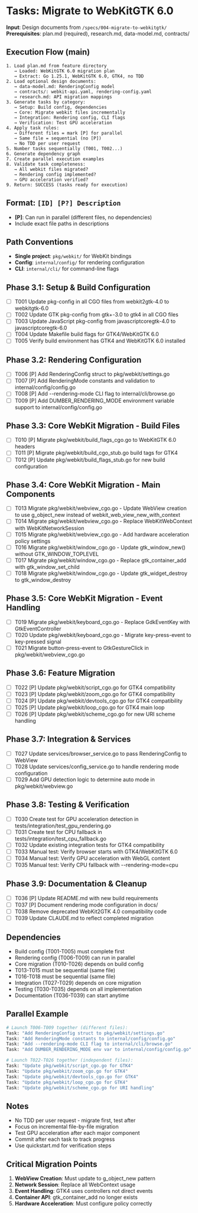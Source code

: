 # Tasks: Migrate to WebKitGTK 6.0

**Input**: Design documents from `/specs/004-migrate-to-webkitgtk/`
**Prerequisites**: plan.md (required), research.md, data-model.md, contracts/

## Execution Flow (main)
```
1. Load plan.md from feature directory
   → Loaded: WebKitGTK 6.0 migration plan
   → Extract: Go 1.25.1, WebKitGTK 6.0, GTK4, no TDD
2. Load optional design documents:
   → data-model.md: RenderingConfig model
   → contracts/: webkit-api.yaml, rendering-config.yaml
   → research.md: API migration mappings
3. Generate tasks by category:
   → Setup: Build config, dependencies
   → Core: Migrate webkit files incrementally
   → Integration: Rendering config, CLI flags
   → Verification: Test GPU acceleration
4. Apply task rules:
   → Different files = mark [P] for parallel
   → Same file = sequential (no [P])
   → No TDD per user request
5. Number tasks sequentially (T001, T002...)
6. Generate dependency graph
7. Create parallel execution examples
8. Validate task completeness:
   → All webkit files migrated?
   → Rendering config implemented?
   → GPU acceleration verified?
9. Return: SUCCESS (tasks ready for execution)
```

## Format: `[ID] [P?] Description`
- **[P]**: Can run in parallel (different files, no dependencies)
- Include exact file paths in descriptions

## Path Conventions
- **Single project**: `pkg/webkit/` for WebKit bindings
- **Config**: `internal/config/` for rendering configuration
- **CLI**: `internal/cli/` for command-line flags

## Phase 3.1: Setup & Build Configuration
- [ ] T001 Update pkg-config in all CGO files from webkit2gtk-4.0 to webkitgtk-6.0
- [ ] T002 Update GTK pkg-config from gtk+-3.0 to gtk4 in all CGO files
- [ ] T003 Update JavaScript pkg-config from javascriptcoregtk-4.0 to javascriptcoregtk-6.0
- [ ] T004 Update Makefile build flags for GTK4/WebKitGTK 6.0
- [ ] T005 Verify build environment has GTK4 and WebKitGTK 6.0 installed

## Phase 3.2: Rendering Configuration
- [ ] T006 [P] Add RenderingConfig struct to pkg/webkit/settings.go
- [ ] T007 [P] Add RenderingMode constants and validation to internal/config/config.go
- [ ] T008 [P] Add --rendering-mode CLI flag to internal/cli/browse.go
- [ ] T009 [P] Add DUMBER_RENDERING_MODE environment variable support to internal/config/config.go

## Phase 3.3: Core WebKit Migration - Build Files
- [ ] T010 [P] Migrate pkg/webkit/build_flags_cgo.go to WebKitGTK 6.0 headers
- [ ] T011 [P] Migrate pkg/webkit/build_cgo_stub.go build tags for GTK4
- [ ] T012 [P] Update pkg/webkit/build_flags_stub.go for new build configuration

## Phase 3.4: Core WebKit Migration - Main Components
- [ ] T013 Migrate pkg/webkit/webview_cgo.go - Update WebView creation to use g_object_new instead of webkit_web_view_new_with_context
- [ ] T014 Migrate pkg/webkit/webview_cgo.go - Replace WebKitWebContext with WebKitNetworkSession
- [ ] T015 Migrate pkg/webkit/webview_cgo.go - Add hardware acceleration policy settings
- [ ] T016 Migrate pkg/webkit/window_cgo.go - Update gtk_window_new() without GTK_WINDOW_TOPLEVEL
- [ ] T017 Migrate pkg/webkit/window_cgo.go - Replace gtk_container_add with gtk_window_set_child
- [ ] T018 Migrate pkg/webkit/window_cgo.go - Update gtk_widget_destroy to gtk_window_destroy

## Phase 3.5: Core WebKit Migration - Event Handling
- [ ] T019 Migrate pkg/webkit/keyboard_cgo.go - Replace GdkEventKey with GtkEventController
- [ ] T020 Update pkg/webkit/keyboard_cgo.go - Migrate key-press-event to key-pressed signal
- [ ] T021 Migrate button-press-event to GtkGestureClick in pkg/webkit/webview_cgo.go

## Phase 3.6: Feature Migration
- [ ] T022 [P] Update pkg/webkit/script_cgo.go for GTK4 compatibility
- [ ] T023 [P] Update pkg/webkit/zoom_cgo.go for GTK4 compatibility
- [ ] T024 [P] Update pkg/webkit/devtools_cgo.go for GTK4 compatibility
- [ ] T025 [P] Update pkg/webkit/loop_cgo.go for GTK4 main loop
- [ ] T026 [P] Update pkg/webkit/scheme_cgo.go for new URI scheme handling

## Phase 3.7: Integration & Services
- [ ] T027 Update services/browser_service.go to pass RenderingConfig to WebView
- [ ] T028 Update services/config_service.go to handle rendering mode configuration
- [ ] T029 Add GPU detection logic to determine auto mode in pkg/webkit/webview.go

## Phase 3.8: Testing & Verification
- [ ] T030 Create test for GPU acceleration detection in tests/integration/test_gpu_rendering.go
- [ ] T031 Create test for CPU fallback in tests/integration/test_cpu_fallback.go
- [ ] T032 Update existing integration tests for GTK4 compatibility
- [ ] T033 Manual test: Verify browser starts with GTK4/WebKitGTK 6.0
- [ ] T034 Manual test: Verify GPU acceleration with WebGL content
- [ ] T035 Manual test: Verify CPU fallback with --rendering-mode=cpu

## Phase 3.9: Documentation & Cleanup
- [ ] T036 [P] Update README.md with new build requirements
- [ ] T037 [P] Document rendering mode configuration in docs/
- [ ] T038 Remove deprecated WebKit2GTK 4.0 compatibility code
- [ ] T039 Update CLAUDE.md to reflect completed migration

## Dependencies
- Build config (T001-T005) must complete first
- Rendering config (T006-T009) can run in parallel
- Core migration (T010-T026) depends on build config
- T013-T015 must be sequential (same file)
- T016-T018 must be sequential (same file)
- Integration (T027-T029) depends on core migration
- Testing (T030-T035) depends on all implementation
- Documentation (T036-T039) can start anytime

## Parallel Example
```bash
# Launch T006-T009 together (different files):
Task: "Add RenderingConfig struct to pkg/webkit/settings.go"
Task: "Add RenderingMode constants to internal/config/config.go"
Task: "Add --rendering-mode CLI flag to internal/cli/browse.go"
Task: "Add DUMBER_RENDERING_MODE env var to internal/config/config.go"

# Launch T022-T026 together (independent files):
Task: "Update pkg/webkit/script_cgo.go for GTK4"
Task: "Update pkg/webkit/zoom_cgo.go for GTK4"
Task: "Update pkg/webkit/devtools_cgo.go for GTK4"
Task: "Update pkg/webkit/loop_cgo.go for GTK4"
Task: "Update pkg/webkit/scheme_cgo.go for URI handling"
```

## Notes
- No TDD per user request - migrate first, test after
- Focus on incremental file-by-file migration
- Test GPU acceleration after each major component
- Commit after each task to track progress
- Use quickstart.md for verification steps

## Critical Migration Points
1. **WebView Creation**: Must update to g_object_new pattern
2. **Network Session**: Replace all WebContext usage
3. **Event Handling**: GTK4 uses controllers not direct events
4. **Container API**: gtk_container_add no longer exists
5. **Hardware Acceleration**: Must configure policy correctly